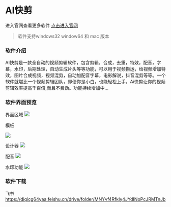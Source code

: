 # AI快剪

进入官网查看更多软件 [点击进入官网](https://www.51ai.top)

> 软件支持windows32 window64 和 mac 版本

### 软件介绍

AI快剪是一款全自动的视频剪辑软件，包含剪辑，合成，去重，特效，配音，字幕，水印，后期处理，自动生成片头等等功能，可以用于视频搬运，给视频增加特效，图片合成视频，视频混剪，自动加配音字幕，电影解说，抖音混剪等等​。一个软件就堪比一个视频剪辑团队，即便你是小白，也能轻松上手，Ai快剪让你的视频剪辑效率提高千百倍​,而且不费劲。功能持续增加中...

### 软件界面预览


界面区域
![](https://aidoc.gitee.io/soft/aicut.assets/1.jpg)

模板

![](https://aidoc.gitee.io/soft/aicut.assets/image-20230512221019299.png)

设计器
![](https://aidoc.gitee.io/soft/aicut.assets/image-20230512221048322.png)

配音
![](https://aidoc.gitee.io/soft/aicut.assets/2.jpg)

水印功能
![](https://aidoc.gitee.io/soft/aicut.assets/3.jpg)


### 软件下载

飞书
https://diqicg64yaa.feishu.cn/drive/folder/MNYvf4Rfkly4JYdINoPcJRMTnJb








 

